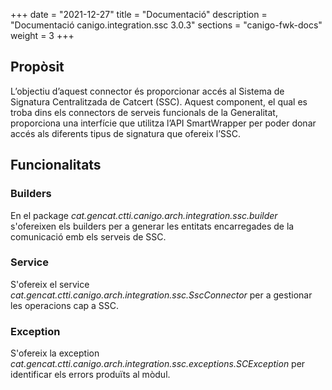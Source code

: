 +++
date        = "2021-12-27"
title       = "Documentació"
description = "Documentació canigo.integration.ssc 3.0.3"
sections    = "canigo-fwk-docs"
weight      = 3
+++

## Propòsit

L’objectiu d’aquest connector és proporcionar accés al Sistema de Signatura Centralitzada de Catcert (SSC). Aquest component, el qual es troba dins els connectors de serveis funcionals de la Generalitat, proporciona una interfície que utilitza l’API SmartWrapper per poder donar accés als diferents tipus de signatura que ofereix l’SSC.

## Funcionalitats

### Builders

En el package *cat.gencat.ctti.canigo.arch.integration.ssc.builder* s'ofereixen els builders per a generar les entitats encarregades de la comunicació emb els serveis de SSC.

### Service

S'ofereix el service *cat.gencat.ctti.canigo.arch.integration.ssc.SscConnector* per a gestionar les operacions cap a SSC.

### Exception

S'ofereix la exception *cat.gencat.ctti.canigo.arch.integration.ssc.exceptions.SCException* per identificar els errors produïts al mòdul.
